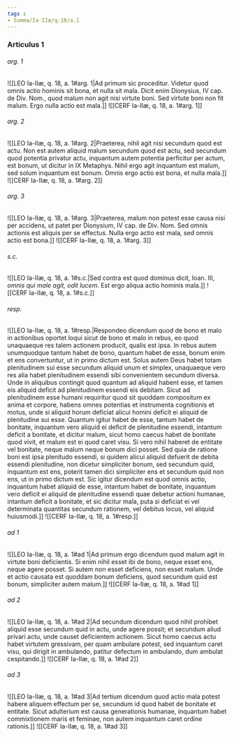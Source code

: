 ```yaml
---
tags : 
- Summa/Ia-IIæ/q.18/a.1
---
```


### Articulus 1

###### arg. 1
![[LEO Ia-IIæ, q. 18, a. 1#arg. 1|Ad primum sic proceditur. Videtur quod omnis actio hominis sit bona, et nulla sit mala. Dicit enim Dionysius, IV cap. de Div. Nom., quod malum non agit nisi virtute boni. Sed virtute boni non fit malum. Ergo nulla actio est mala.]]
![[CERF Ia-IIæ, q. 18, a. 1#arg. 1]]

###### arg. 2
![[LEO Ia-IIæ, q. 18, a. 1#arg. 2|Praeterea, nihil agit nisi secundum quod est actu. Non est autem aliquid malum secundum quod est actu, sed secundum quod potentia privatur actu, inquantum autem potentia perficitur per actum, est bonum, ut dicitur in IX Metaphys. Nihil ergo agit inquantum est malum, sed solum inquantum est bonum. Omnis ergo actio est bona, et nulla mala.]]
![[CERF Ia-IIæ, q. 18, a. 1#arg. 2]]

###### arg. 3
![[LEO Ia-IIæ, q. 18, a. 1#arg. 3|Praeterea, malum non potest esse causa nisi per accidens, ut patet per Dionysium, IV cap. de Div. Nom. Sed omnis actionis est aliquis per se effectus. Nulla ergo actio est mala, sed omnis actio est bona.]]
![[CERF Ia-IIæ, q. 18, a. 1#arg. 3]]

###### s.c.
![[LEO Ia-IIæ, q. 18, a. 1#s.c.|Sed contra est quod dominus dicit, Ioan. III, *omnis qui male agit, odit lucem*. Est ergo aliqua actio hominis mala.]]
![[CERF Ia-IIæ, q. 18, a. 1#s.c.]]

###### resp.
![[LEO Ia-IIæ, q. 18, a. 1#resp.|Respondeo dicendum quod de bono et malo in actionibus oportet loqui sicut de bono et malo in rebus, eo quod unaquaeque res talem actionem producit, qualis est ipsa. In rebus autem unumquodque tantum habet de bono, quantum habet de esse, bonum enim et ens convertuntur, ut in primo dictum est. Solus autem Deus habet totam plenitudinem sui esse secundum aliquid unum et simplex, unaquaeque vero res alia habet plenitudinem essendi sibi convenientem secundum diversa. Unde in aliquibus contingit quod quantum ad aliquid habent esse, et tamen eis aliquid deficit ad plenitudinem essendi eis debitam. Sicut ad plenitudinem esse humani requiritur quod sit quoddam compositum ex anima et corpore, habens omnes potentias et instrumenta cognitionis et motus, unde si aliquid horum deficiat alicui homini deficit ei aliquid de plenitudine sui esse. Quantum igitur habet de esse, tantum habet de bonitate, inquantum vero aliquid ei deficit de plenitudine essendi, intantum deficit a bonitate, et dicitur malum, sicut homo caecus habet de bonitate quod vivit, et malum est ei quod caret visu. Si vero nihil haberet de entitate vel bonitate, neque malum neque bonum dici posset. Sed quia de ratione boni est ipsa plenitudo essendi, si quidem alicui aliquid defuerit de debita essendi plenitudine, non dicetur simpliciter bonum, sed secundum quid, inquantum est ens, poterit tamen dici simpliciter ens et secundum quid non ens, ut in primo dictum est. Sic igitur dicendum est quod omnis actio, inquantum habet aliquid de esse, intantum habet de bonitate, inquantum vero deficit ei aliquid de plenitudine essendi quae debetur actioni humanae, intantum deficit a bonitate, et sic dicitur mala, puta si deficiat ei vel determinata quantitas secundum rationem, vel debitus locus, vel aliquid huiusmodi.]]
![[CERF Ia-IIæ, q. 18, a. 1#resp.]]

###### ad 1
![[LEO Ia-IIæ, q. 18, a. 1#ad 1|Ad primum ergo dicendum quod malum agit in virtute boni deficientis. Si enim nihil esset ibi de bono, neque esset ens, neque agere posset. Si autem non esset deficiens, non esset malum. Unde et actio causata est quoddam bonum deficiens, quod secundum quid est bonum, simpliciter autem malum.]]
![[CERF Ia-IIæ, q. 18, a. 1#ad 1]]

###### ad 2
![[LEO Ia-IIæ, q. 18, a. 1#ad 2|Ad secundum dicendum quod nihil prohibet aliquid esse secundum quid in actu, unde agere possit; et secundum aliud privari actu, unde causet deficientem actionem. Sicut homo caecus actu habet virtutem gressivam, per quam ambulare potest, sed inquantum caret visu, qui dirigit in ambulando, patitur defectum in ambulando, dum ambulat cespitando.]]
![[CERF Ia-IIæ, q. 18, a. 1#ad 2]]

###### ad 3
![[LEO Ia-IIæ, q. 18, a. 1#ad 3|Ad tertium dicendum quod actio mala potest habere aliquem effectum per se, secundum id quod habet de bonitate et entitate. Sicut adulterium est causa generationis humanae, inquantum habet commixtionem maris et feminae, non autem inquantum caret ordine rationis.]]
![[CERF Ia-IIæ, q. 18, a. 1#ad 3]]


